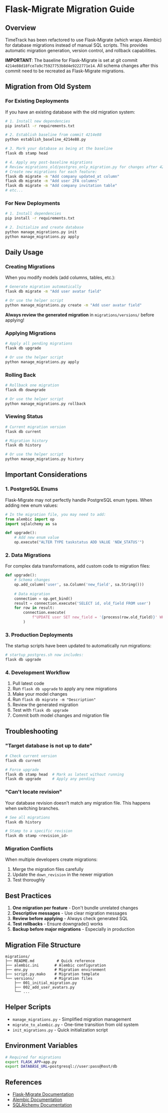 # Flask-Migrate Migration Guide

## Overview

TimeTrack has been refactored to use Flask-Migrate (which wraps Alembic) for database migrations instead of manual SQL scripts. This provides automatic migration generation, version control, and rollback capabilities.

**IMPORTANT**: The baseline for Flask-Migrate is set at git commit `4214e88d18fce7a9c75927753b8d4e9222771e14`. All schema changes after this commit need to be recreated as Flask-Migrate migrations.

## Migration from Old System

### For Existing Deployments

If you have an existing database with the old migration system:

```bash
# 1. Install new dependencies
pip install -r requirements.txt

# 2. Establish baseline from commit 4214e88
python establish_baseline_4214e88.py

# 3. Mark your database as being at the baseline
flask db stamp head

# 4. Apply any post-baseline migrations
# Review migrations_old/postgres_only_migration.py for changes after 4214e88
# Create new migrations for each feature:
flask db migrate -m "Add company updated_at column"
flask db migrate -m "Add user 2FA columns"
flask db migrate -m "Add company invitation table"
# etc...
```

### For New Deployments

```bash
# 1. Install dependencies
pip install -r requirements.txt

# 2. Initialize and create database
python manage_migrations.py init
python manage_migrations.py apply
```

## Daily Usage

### Creating Migrations

When you modify models (add columns, tables, etc.):

```bash
# Generate migration automatically
flask db migrate -m "Add user avatar field"

# Or use the helper script
python manage_migrations.py create -m "Add user avatar field"
```

**Always review the generated migration** in `migrations/versions/` before applying!

### Applying Migrations

```bash
# Apply all pending migrations
flask db upgrade

# Or use the helper script
python manage_migrations.py apply
```

### Rolling Back

```bash
# Rollback one migration
flask db downgrade

# Or use the helper script
python manage_migrations.py rollback
```

### Viewing Status

```bash
# Current migration version
flask db current

# Migration history
flask db history

# Or use the helper script
python manage_migrations.py history
```

## Important Considerations

### 1. PostgreSQL Enums

Flask-Migrate may not perfectly handle PostgreSQL enum types. When adding new enum values:

```python
# In the migration file, you may need to add:
from alembic import op
import sqlalchemy as sa

def upgrade():
    # Add new enum value
    op.execute("ALTER TYPE taskstatus ADD VALUE 'NEW_STATUS'")
```

### 2. Data Migrations

For complex data transformations, add custom code to migration files:

```python
def upgrade():
    # Schema changes
    op.add_column('user', sa.Column('new_field', sa.String()))
    
    # Data migration
    connection = op.get_bind()
    result = connection.execute('SELECT id, old_field FROM user')
    for row in result:
        connection.execute(
            f"UPDATE user SET new_field = '{process(row.old_field)}' WHERE id = {row.id}"
        )
```

### 3. Production Deployments

The startup scripts have been updated to automatically run migrations:

```bash
# startup_postgres.sh now includes:
flask db upgrade
```

### 4. Development Workflow

1. Pull latest code
2. Run `flask db upgrade` to apply any new migrations
3. Make your model changes
4. Run `flask db migrate -m "Description"`
5. Review the generated migration
6. Test with `flask db upgrade`
7. Commit both model changes and migration file

## Troubleshooting

### "Target database is not up to date"

```bash
# Check current version
flask db current

# Force upgrade
flask db stamp head  # Mark as latest without running
flask db upgrade     # Apply any pending
```

### "Can't locate revision"

Your database revision doesn't match any migration file. This happens when switching branches.

```bash
# See all migrations
flask db history

# Stamp to a specific revision
flask db stamp <revision_id>
```

### Migration Conflicts

When multiple developers create migrations:

1. Merge the migration files carefully
2. Update the `down_revision` in the newer migration
3. Test thoroughly

## Best Practices

1. **One migration per feature** - Don't bundle unrelated changes
2. **Descriptive messages** - Use clear migration messages
3. **Review before applying** - Always check generated SQL
4. **Test rollbacks** - Ensure downgrade() works
5. **Backup before major migrations** - Especially in production

## Migration File Structure

```
migrations/
├── README.md          # Quick reference
├── alembic.ini       # Alembic configuration
├── env.py            # Migration environment
├── script.py.mako    # Migration template
└── versions/         # Migration files
    ├── 001_initial_migration.py
    ├── 002_add_user_avatars.py
    └── ...
```

## Helper Scripts

- `manage_migrations.py` - Simplified migration management
- `migrate_to_alembic.py` - One-time transition from old system
- `init_migrations.py` - Quick initialization script

## Environment Variables

```bash
# Required for migrations
export FLASK_APP=app.py
export DATABASE_URL=postgresql://user:pass@host/db
```

## References

- [Flask-Migrate Documentation](https://flask-migrate.readthedocs.io/)
- [Alembic Documentation](https://alembic.sqlalchemy.org/)
- [SQLAlchemy Documentation](https://docs.sqlalchemy.org/)
